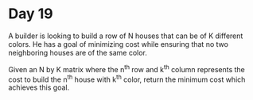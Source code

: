 # Day 19

A builder is looking to build a row of N houses that can be of K different
colors. He has a goal of minimizing cost while ensuring that no two neighboring
houses are of the same color.

Given an N by K matrix where the n<sup>th</sup> row and k<sup>th</sup> column
represents the cost to build the n<sup>th</sup> house with k<sup>th</sup> color,
return the minimum cost which achieves this goal.
